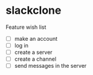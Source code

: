 # slackclone

Feature wish list
- [ ] make an account
- [ ] log in
- [ ] create a server
- [ ] create a channel
- [ ] send messages in the server
